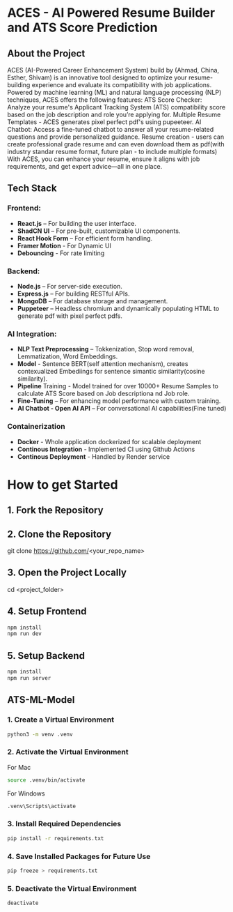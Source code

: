 # ACES - AI Powered Resume Builder and ATS Score Prediction
## About the Project
ACES (AI-Powered Career Enhancement System) build by (Ahmad, China, Esther, Shivam) is an innovative tool designed to optimize your resume-building experience and evaluate its compatibility with job applications. Powered by machine learning (ML) and natural language processing (NLP) techniques, ACES offers the following features:
ATS Score Checker: Analyze your resume's Applicant Tracking System (ATS) compatibility score based on the job description and role you’re applying for.
Multiple Resume Templates - ACES generates pixel perfect pdf's using pupeeteer.
AI Chatbot: Access a fine-tuned chatbot to answer all your resume-related questions and provide personalized guidance.
Resume creation - users can create professional grade resume and can even download them as pdf(with industry standar resume format, future plan - to include multiple formats)
With ACES, you can enhance your resume, ensure it aligns with job requirements, and get expert advice—all in one place.

## Tech Stack

### Frontend:
- **React.js** – For building the user interface.
- **ShadCN UI** – For pre-built, customizable UI components.
- **React Hook Form** – For efficient form handling.
- **Framer Motion** - For Dynamic UI
- **Debouncing** - For rate limiting

### Backend:
- **Node.js** – For server-side execution.
- **Express.js** – For building RESTful APIs.
- **MongoDB** – For database storage and management.
- **Puppeteer** – Headless chromium and dynamically populating HTML to generate pdf with pixel perfect pdfs.

### AI Integration:
- **NLP Text Preprocessing** – Tokkenization, Stop word removal, Lemmatization, Word Embeddings.
- **Model** - Sentence BERT(self attention mechanism), creates contexualized Embediings for sentence simantic similarity(cosine similarity).
- **Pipeline** Training - Model trained for over 10000+ Resume Samples to calculate ATS Score based on Job descriptiona nd Job role.
- **Fine-Tuning** – For enhancing model performance with custom training.
- **AI Chatbot - Open AI API** – For conversational AI capabilities(Fine tuned)

### Containerization
- **Docker** - Whole application dockerized for scalable deployment
- **Continous Integration** - Implemented CI using Github Actions
- **Continous Deployment** - Handled by Render service


# How to get Started

## 1. Fork the Repository
## 2. Clone the Repository  
git clone https://github.com/<your_repo_name>

## 3. Open the Project Locally
cd <project_folder>



## 4. Setup Frontend
``` bash
npm install
npm run dev
```
## 5. Setup Backend
``` bash
npm install
npm run server
```

## ATS-ML-Model
### 1. Create a Virtual Environment   
```bash
python3 -m venv .venv
```
### 2. Activate the Virtual Environment
For Mac
```bash
source .venv/bin/activate
```
For Windows
```bash
.venv\Scripts\activate

```

### 3. Install Required Dependencies
``` bash
pip install -r requirements.txt
```

### 4. Save Installed Packages for Future Use
```bash
pip freeze > requirements.txt
```

### 5. Deactivate the Virtual Environment
``` bash
deactivate
```


